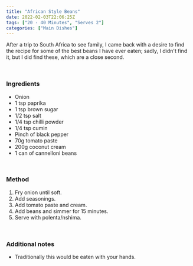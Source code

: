 ```yaml
---
title: "African Style Beans"
date: 2022-02-03T22:06:25Z
tags: ["20 - 40 Minutes", "Serves 2"]
categories: ["Main Dishes"]
---
```

After a trip to South Africa to see family, I came back with a desire to find the recipe for some of the best beans I have ever eaten; sadly, I didn't find it, but I did find these, which are a close second.
&nbsp;

&nbsp;
### Ingredients
* Onion
* 1 tsp paprika
* 1 tsp brown sugar
* 1/2 tsp salt
* 1/4 tsp chilli powder
* 1/4 tsp cumin
* Pinch of black pepper
* 70g tomato paste
* 200g coconut cream
* 1 can of cannelloni beans
&nbsp;

&nbsp;
### Method
1. Fry onion until soft.
2. Add seasonings.
3. Add tomato paste and cream.
4. Add beans and simmer for 15 minutes.
5. Serve with polenta/nshima.
&nbsp;

&nbsp;
### Additional notes
* Traditionally this would be eaten with your hands.


